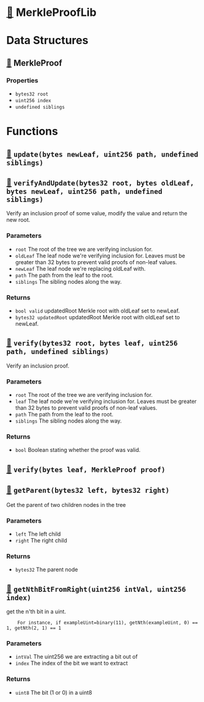 # [🔗](/contracts/lib/merkle/MerkleProofLib.sol#L5) MerkleProofLib
# Data Structures
## [🔗](/contracts/lib/merkle/MerkleProofLib.sol#L6) MerkleProof
### Properties
- `bytes32 root`
- `uint256 index`
- `undefined siblings`
# Functions
## [🔗](/contracts/lib/merkle/MerkleProofLib.sol#L12) `update(bytes newLeaf, uint256 path, undefined siblings)`

## [🔗](/contracts/lib/merkle/MerkleProofLib.sol#L27) `verifyAndUpdate(bytes32 root, bytes oldLeaf, bytes newLeaf, uint256 path, undefined siblings)`

Verify an inclusion proof of some value, modify the value and return the new root.




### Parameters
* `root` The root of the tree we are verifying inclusion for.
* `oldLeaf` The leaf node we're verifying inclusion for. Leaves must be
greater than 32 bytes to prevent valid proofs of non-leaf values.
* `newLeaf` The leaf node we're replacing oldLeaf with.
* `path` The path from the leaf to the root.
* `siblings` The sibling nodes along the way.
### Returns
* `bool valid` updatedRoot Merkle root with oldLeaf set to newLeaf.
* `bytes32 updatedRoot` updatedRoot Merkle root with oldLeaf set to newLeaf.

## [🔗](/contracts/lib/merkle/MerkleProofLib.sol#L70) `verify(bytes32 root, bytes leaf, uint256 path, undefined siblings)`

Verify an inclusion proof.




### Parameters
* `root` The root of the tree we are verifying inclusion for.
* `leaf` The leaf node we're verifying inclusion for. Leaves must be
greater than 32 bytes to prevent valid proofs of non-leaf values.
* `path` The path from the leaf to the root.
* `siblings` The sibling nodes along the way.
### Returns
* `bool` Boolean stating whether the proof was valid.

## [🔗](/contracts/lib/merkle/MerkleProofLib.sol#L103) `verify(bytes leaf, MerkleProof proof)`

## [🔗](/contracts/lib/merkle/MerkleProofLib.sol#L109) `getParent(bytes32 left, bytes32 right)`

Get the parent of two children nodes in the tree


### Parameters
* `left` The left child
* `right` The right child
### Returns
* `bytes32` The parent node

## [🔗](/contracts/lib/merkle/MerkleProofLib.sol#L121) `getNthBitFromRight(uint256 intVal, uint256 index)`

get the n'th bit in a uint.

        For instance, if exampleUint=binary(11), getNth(exampleUint, 0) == 1, getNth(2, 1) == 1


### Parameters
* `intVal` The uint256 we are extracting a bit out of
* `index` The index of the bit we want to extract
### Returns
* `uint8` The bit (1 or 0) in a uint8

